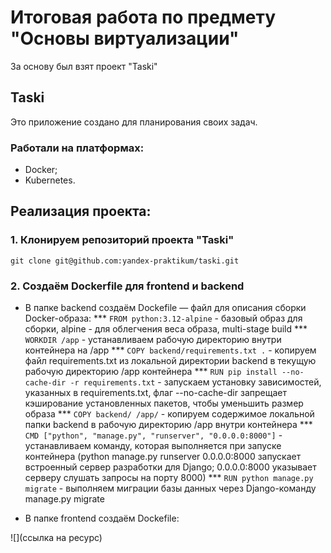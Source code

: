 # Итоговая работа по предмету "Основы виртуализации"
За основу был взят проект "Taski" 
## Taski
Это приложение создано для планирования своих задач.

### Работали на платформах:
* Docker;
* Kubernetes.

## Реализация проекта:

### 1. Клонируем репозиторий проекта "Taski"

``` git clone git@github.com:yandex-praktikum/taski.git ```

### 2. Создаём Dockerfile для frontend и backend

* В папке backend создаём Dockefile — файл для описания сборки Docker-образа:
*** ``` FROM python:3.12-alpine ``` - базовый образ для сборки, аlpine - для облегчения веса образа, multi-stage build
*** ``` WORKDIR /app ``` - устанавливаем рабочую директорию внутри контейнера на /app
*** ``` COPY backend/requirements.txt . ``` - копируем файл requirements.txt из локальной директории backend в текущую рабочую директорию /app контейнера
*** ``` RUN pip install --no-cache-dir -r requirements.txt ``` - запускаем установку зависимостей, указанных в requirements.txt, флаг --no-cache-dir запрещает кэширование установленных пакетов, чтобы уменьшить размер образа
*** ``` COPY backend/ /app/ ``` - копируем содержимое локальной папки backend в рабочую директорию /app внутри контейнера
*** ``` CMD ["python", "manage.py", "runserver", "0.0.0.0:8000"] ``` - устанавливаем команду, которая выполняется при запуске контейнера (python manage.py runserver 0.0.0.0:8000 запускает встроенный сервер разработки для Django; 0.0.0.0:8000 указывает серверу слушать запросы на порту 8000)
*** ``` RUN python manage.py migrate ``` - выполняем миграции базы данных через Django-команду manage.py migrate


* В папке frontend создаём Dockefile:





![](ссылка на ресурс)